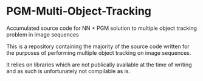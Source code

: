 # PGM-Multi-Object-Tracking
Accumulated source code for NN + PGM solution to multiple object tracking problem in image sequences

This is a repository containing the majority of the source code written for the purposes of performing multiple object tracking on image sequences.

It relies on libraries which are not publically available at the time of writing and as such is unfortunately not compilable as is.
